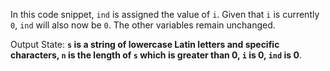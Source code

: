 In this code snippet, `ind` is assigned the value of `i`. Given that `i` is currently `0`, `ind` will also now be `0`. The other variables remain unchanged.

Output State: **`s` is a string of lowercase Latin letters and specific characters, `n` is the length of `s` which is greater than 0, `i` is 0, `ind` is 0**.